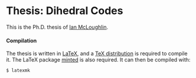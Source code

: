 # Thesis: Dihedral Codes

This is the Ph.D. thesis of [Ian McLoughlin](https://ianmcloughlin.github.io).

#### Compilation
The thesis is written in [LaTeX](https://www.latex-project.org/), and a [TeX distribution](https://www.tug.org/texlive/) is required to compile it.
The LaTeX package [minted](https://github.com/gpoore/minted) is also required.
It can then be compiled with:
```bash
$ latexmk
```
